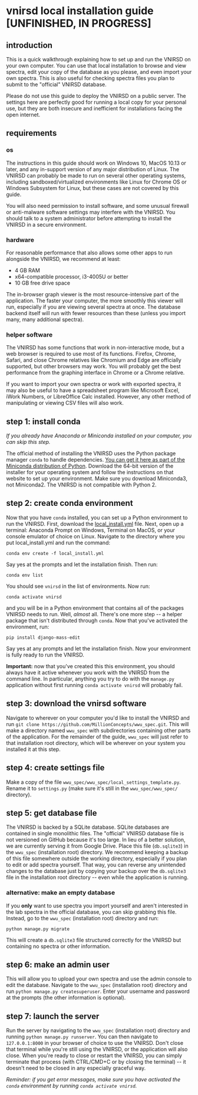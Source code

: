 # vnirsd local installation guide [UNFINISHED, IN PROGRESS]

## introduction

This is a quick walkthrough explaining how to set up and run the VNIRSD on
your own computer. You can use that local installation to browse and view
spectra, edit your copy of the database as you please, and even import your 
own spectra. This is also useful for checking spectra files you plan to submit
to the "official" VNIRSD database.

Please do not use this guide to deploy the VNIRSD on a public server. The
settings here are perfectly good for running a local copy for your personal
use, but they are both insecure and inefficient for installations facing the
open internet.

## requirements

### os

The instructions in this guide should work on Windows 10, MacOS 10.13 or
later, and any in-support version of any major distribution of Linux. The
VNIRSD can probably be made to run on several other operating systems,
including sandboxed/virtualized environments like Linux for Chrome OS or
Windows Subsystem for Linux, but these cases are not covered by this guide.

You will also need permission to install software, and some unusual firewall
or anti-malware software settings may interfere with the VNIRSD. You should
talk to a system administrator before attempting to install the VNIRSD in a
secure environment.

### hardware

For reasonable performance that also allows some other apps to run alongside
the VNIRSD, we recommend at least:
* 4 GB RAM
* x64-compatible processor, i3-4005U or better
* 10 GB free drive space

The in-browser graph viewer is the most resource-intensive part of the 
application. The faster your computer, the more smoothly this viewer will run,
especially if you are viewing several spectra at once. The database backend 
itself will run with fewer resources than these (unless you import many, many 
additional spectra).

### helper software

The VNIRSD has some functions that work in non-interactive mode, but a web
browser is required to use most of its functions. Firefox, Chrome, Safari, and
close Chrome relatives like Chromium and Edge are officially supported, but
other browsers may work. You will probably get the best performance from the
graphing interface in Chrome or a Chrome relative.

If you want to import your own spectra or work with exported spectra, it may
also be useful to have a spreadsheet program like Microsoft Excel, iWork
Numbers, or LibreOffice Calc installed. However, any other method of
manipulating or viewing CSV files will also work.

## step 1: install conda

*If you already have Anaconda or Miniconda installed on your computer, you can
skip this step.*

The official method of installing the VNIRSD uses the Python package manager
```conda``` to handle dependencies.
[You can get it here as part of the Miniconda distribution of Python](https://docs.conda.io/projects/continuumio-conda/en/latest/user-guide/install/index.html).
Download the 64-bit version of the installer for your operating system and
follow the instructions on that website to set up your environment. Make sure
you download Miniconda3, not Miniconda2. The VNIRSD is not compatible with
Python 2.

## step 2: create conda environment

Now that you have ```conda``` installed, you can set up a Python environment
to run the VNIRSD. First, download the 
[local_install.yml](https://drive.google.com/file/d/1wy2OOlYAcEokpaxB07epKvEl1-AhW8SH)
file. Next, open up a terminal: Anaconda Prompt on Windows, Terminal on MacOS,
or your console emulator of choice on Linux. Navigate to the directory where
you put local_install.yml and run the command:

```conda env create -f local_install.yml```

Say yes at the prompts and let the installation finish. Then run:

```conda env list```

You should see ```vnirsd``` in the list of environments. Now run:

```conda activate vnirsd```

and you will be in a Python environment that contains all of the packages
VNIRSD needs to run. Well, *almost* all. There's one more step -- a helper
package that isn't distributed through ```conda```. Now that you've activated
the environment, run:

```pip install django-mass-edit``` 

Say yes at any prompts and let the installation finish. Now your environment
is fully ready to run the VNIRSD. 

**Important:** now that you've created this this environment, you should 
always have it active whenever you work with the VNIRSD from the command line.
In particular, anything you try to do with the ```manage.py``` application 
without first running ```conda activate vnirsd``` will probably fail.

## step 3: download the vnirsd software

Navigate to wherever on your computer you'd like to install the VNIRSD and run
```git clone https://github.com/MillionConcepts/wwu_spec.git```. This will
make a directory named ```wwu_spec``` with subdirectories containing other
parts of the application. For the remainder of the guide, ```wwu_spec``` will
just refer to that installation root directory, which will be wherever on your
system you installed it at this step.

## step 4: create settings file

Make a copy of the file
```wwu_spec/wwu_spec/local_settings_template.py```. Rename it to
```settings.py``` (make sure it's still in the ```wwu_spec/wwu_spec/``` 
directory).

## step 5: get database file

The VNIRSD is backed by a SQLite database. SQLite databases are contained in
single monolithic files. The "official" VNIRSD database file is not versioned
on GitHub because it's too large. In lieu of a better solution, we are
currently serving it from Google Drive. Place this file (```db.sqlite3```) in
the ```wwu_spec```  (installation root) directory. We recommend keeping a 
backup of this file somewhere outside the working directory, especially if 
you plan to edit or add spectra yourself. That way, you can reverse any 
unintended changes to the database just by copying your backup over the 
```db.sqlite3``` file in the installation root directory -- even while the
application is running.

### alternative: make an empty database
If you **only** want to use spectra you import yourself and aren't interested
in the lab spectra in the official database, you can skip grabbing this file.
Instead, go to the ```wwu_spec``` (installation root) directory and run:

```python manage.py migrate```

This will create a ```db.sqlite3``` file structured correctly for the VNIRSD
but containing no spectra or other information.

## step 6: make an admin user

This will allow you to upload your own spectra and use the admin console to
edit the database. Navigate to the ```wwu_spec``` (installation root) 
directory and run ```python manage.py createsuperuser```. Enter your username 
and password at the prompts (the other information is optional).

## step 7: launch the server

Run the server by navigating to the ```wwu_spec``` (installation root) 
directory and running ```python manage.py runserver```. You can then navigate
to ```127.0.0.1:8000``` in your browser of choice to use the VNIRSD. Don't
close that terminal while you're still using the VNIRSD, or the application
will also close. When you're ready to close or restart the VNIRSD, you can
simply terminate that process (with CTRL/CMD+C or by closing the terminal) -- it
doesn't need to be closed in any especially graceful way.

*Reminder: if you get error messages, make sure you have activated the 
```conda``` environment by running ```conda activate vnirsd```.*
